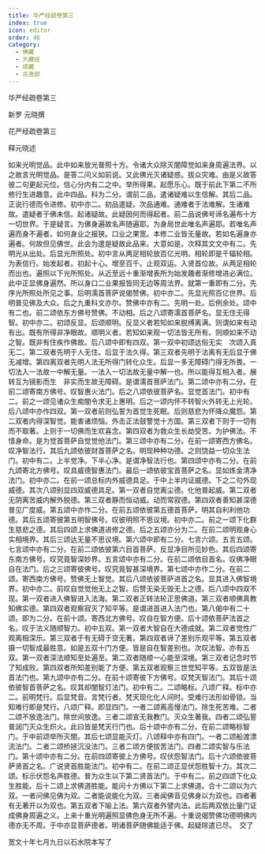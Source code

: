 ```yaml
---
title: 华严经疏卷第三
index: true
icon: editor
order: 46
category:
  - 佛藏
  - 大藏经
  - 续藏
  - 古逸部
---
```


  华严经疏卷第三  

新罗 元晓撰  

花严经疏卷第三  

释元晓述  

如来光明觉品。此中如来放光普照十方。令诸大众除灭闇障觉如来身周遍法界。以之故言光明觉品。是答二问义如前说。又此佛光灭诸疑惑。拔众灾难。由是义故答彼二句更起元位。信心分内有二之中。举所得果。起愿乐心。既于前此下第二不所修行生进趣意。此中四品。科为二分。谓前二品。遣诸疑难以生信解。其后二品。正说行德而令进修。初中亦二。初品遣疑。次品通难。通难者于法难解。生诸难故。遣疑者于佛未信。起诸疑故。此疑因何而得起者。前二品说佛号谛名遍布十方一切世界。于是疑言。为佛身遍故名声随遍耶。为身局世此唯名声遍耶。若唯名声遍而身不遍者。如何身业之报狭。口业之果宽。本修二业皆无量故。若如名遍身亦遍者。何故但见佛世。此会为遣是疑故此品来。大意如是。次释其文文中有二。先明光从出处。后显光所照处。初中言从两足相轮放百亿光明。相轮即是千辐轮相。为表信行。始发起者。初起十心。增至百千。止观双运。入贤首位故。从两足相轮而出也。遍照以下光所照处。从近至远十重渐增表所为始发趣者渐修增进必满位。此中正显佛身遍然。所以身口二业果报皆同无边等周法界。就第一重即有二分。先序光所照处所见之事。后明濡首菩萨说偈赞佛。初中亦二。先显光照百亿世界。后明普见佛及大众。后之九重科文亦尔。赞佛中亦有二。先明一处。后例余处。颂中有二也。前二颂依东方佛号赞佛。不动相。后之八颂寄濡首菩萨名。显无住无得智。初中亦二。初颂反显。后颂顺明。反显义者若知如来脱缚离满。则谓如来有动有出。既有所得非净眼故。顺明义者。若知如来观一切法皆无所有。则顺如来不动之智。既非有住疾作佛故。后八颂中即有四双。第一双中初颂达俗无实　次颂入真无二。第二双者先明于人无住。后显于法久得。第三双者先明于法离有无后显于佛无减增。第四离双者先明人法无所得门转化众生。后显一多无障碍门得无所畏。一切法入一法故一中解无量。一法入一切法故无量中解一也。所以能得互相入者。展转互为镜影而生　非实而生故无障碍。是谓濡首菩萨法门。第二颂中亦有二分。在前二颂寄南方佛号。叹智惠火法门。后之八颂依彼菩萨名。显觉首法门。初中有二。前之一颂见诸众生痴闇令求无上惠明。后之一颂内怀不转智火外转无上光轮。后八颂中亦作四双。第一双者前则弘誓为首觉生死眠。后则慈悲为怀降众魔怨。第二双者内得深智觉。能害诸烦恼。外击正法鼓警觉十方国。第三双者下则于一切有而不取著。上则于一切佛而生欢喜念。第四双者为救众生长劫受苦。为护佛法。不惜身命。是为觉首菩萨自觉觉他法门。第三颂中亦有二分。在前一颂寄西方佛名。叹净智法行。其后九颂依彼财首菩萨之名。明现种种功德。之则饶益一切众生法门。初中有二。上半觉净。下半心净。是谓净智法行也。第四颂中亦有二分。在前九颂寄北方佛号。叹具威德智惠法门。最后一颂依彼宝首菩萨之名。显如炼金清净法门。初中亦二。在前一颂总标内外威德具足。于中上半内证威德。下之二句外现威德。其次八颂别显四双威德具足。第一双者自觉离尘德。化他普起威。第二双者无阴离苦威内解外脱德。第三双者静而恒动威。动而常寂德。第四双者善知甚深德普见广度威。第五颂中亦作二分。在前五颂依彼第五德首菩萨。明其自利利他功德。其后五颂寄彼第五明智佛号。叹彼明照不思议境。初中亦二。前之一颂下化群生慈悲之德。其后四颂上求佛道进修之德。后之五颂亦分为二。在前二颂明观身心实相境界。其后三颂达无量不思议境。第六颂中即有二分。七言六颂。五言五颂。七言颂中亦有二分。在前二颂依彼第六目首菩萨。反显净目所见妙色。其后四颂寄东南方佛号。叹究竟智深妙界。五言颂中亦有二分。在前二颂依目首名。叹佛净眼自在法门。后之三颂寄彼佛号。叹究竟智甚深境界。第七颂中亦作二分。在前二颂。寄西南方佛号。赞佛无上智觉。其后八颂依彼菩萨进首之名。显其进入佛智境界。初中亦二。前叹自觉觉他无上之智。后赞无染无毁无上之德。后八颂中四双不现。第一双者进入佛智进入法海。第二双者正转法轮正思佛道。第三双者顺佛真教知佛实德。第四双者观察寂灭了知平等。是谓进首进入法门也。第八偈中有二十颂。即为二分。在前十颂。寄西北方佛号。叹自在智方便。后十颂依菩萨法首之名。叹于法义随顺智力。初中五双。第一双者大智自在大德成就。第二双者觉性广观离相深乐。第三双者于有无碍于空无著。第四双者谛了差别乐观平等。第五双者摄一切智成最胜意。如是五双十门方便。皆是自在智差别也。次叹法智。亦有五双。第一双者深法顺知至处遍至。第二双者随顺一心能至深境。第三双者记念时节了知成败。第四双者所知差别能了方便。第五双者观察三世觉知平等。五双皆是法首法门也。第九颂中亦有二分。在前十颂寄彼下方佛号。叹梵天智法门。其后十颂依彼智首菩萨之名。叹其却闇智灯法门。初中有二。二颂略标。八颂广释。标中亦二。前明梵行。后显梵音。言梵行者。梵天现化化人间时。受难行法形如骨锁。当知难行即是梵行。八颂广释。即显四门。一者二颂离高慢法门。除生死苦难。二者二颂不放逸法门。除世间放逸。三者二颂宣无我教门。灭众生著我。四者二颂弘誓普润门灭众生炽火。此曰皆是梵天行门也。后十颂中亦有二分。在前二颂略标智门。于中前颂举所灭闇。其后七颂显能灭灯。八颂释中亦有四门。一者二颂船渡漂流法门。二者二颂桥拯沉没法门。三者二颂方便拔苦法门。四者二颂实智与乐法门。第十颂中亦有二分。在前四颂寄彼上方佛号。叹伏怨智法门。后十六颂依彼菩萨贤首之名。广说贤首胜能法门。初中有二。在前二颂正显伏怨胜智十力。其次二颂。标示伏怨名声胜德。普为众生以下第二贤首法门。于中有二。前之四颂下化众生胜能。后十二颂上求佛道胜能。能问十方佛以下第二上求佛道。合十二颂以为六双。一者问佛见佛为双。二者能说能化为双。三者闻佛音见佛身以为双也。四者著有无著开以为双也。第五双者下喻上法。第六双者外譬内法。此后两双依比量门证成佛身周遍之义。上来十重光明遍照显佛色身无所不遍。十重说偈赞佛功德明佛内德亦无不周。于中亦显菩萨德者。明诸菩萨随佛能适于佛。起疑除遣已尽。　交了  

宽文十年七月九日以石水院本写了  
